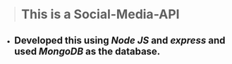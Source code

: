 ># This is a Social-Media-API 

* ## Developed this using ***Node JS*** and ***express*** and used ***MongoDB*** as the database.